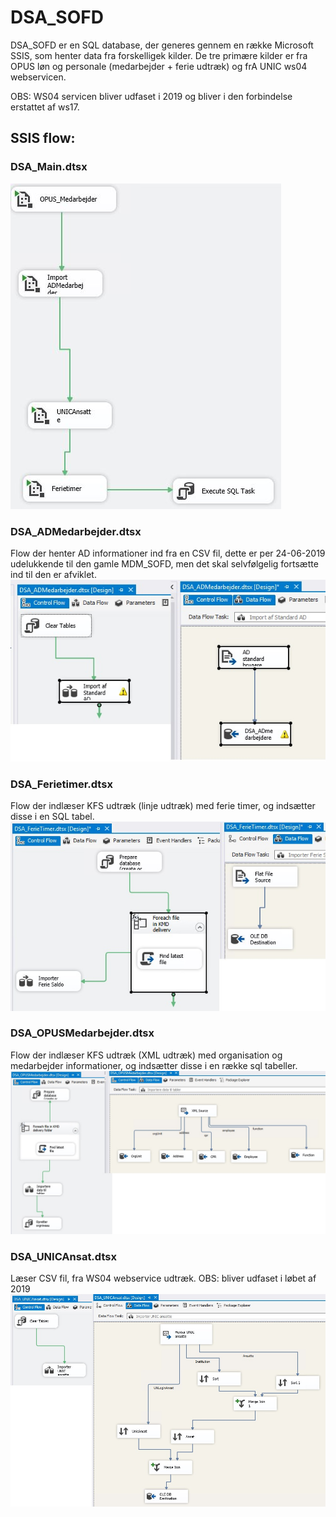 # DSA_SOFD
DSA_SOFD er en SQL database, der generes gennem en række Microsoft SSIS, som henter data fra forskelligek kilder. De tre primære kilder er fra OPUS løn og personale (medarbejder + ferie udtræk) og frA UNIC ws04 webservicen.

OBS: WS04 servicen bliver udfaset i 2019 og bliver i den forbindelse erstattet af ws17.

## SSIS flow:

### DSA_Main.dtsx
![Alt text](https://raw.githubusercontent.com/Skanderborg/SOFD/master/DSA/documentation/dsa_main_package.JPG)

### DSA_ADMedarbejder.dtsx
Flow der henter AD informationer ind fra en CSV fil, dette er per 24-06-2019 udelukkende til den gamle MDM_SOFD, men det skal selvfølgelig fortsætte ind til den er afviklet.
![Alt text](https://raw.githubusercontent.com/Skanderborg/SOFD/master/DSA/documentation/DSA_ADMedarbejder_package.jpg)

### DSA_Ferietimer.dtsx
Flow der indlæser KFS udtræk (linje udtræk) med ferie timer, og indsætter disse i en SQL tabel.
![Alt text](https://raw.githubusercontent.com/Skanderborg/SOFD/master/DSA/documentation/dsa_ferietimer_package.jpg)

### DSA_OPUSMedarbejder.dtsx
Flow der indlæser KFS udtræk (XML udtræk) med organisation og medarbejder informationer, og indsætter disse i en række sql tabeller.
![Alt text](https://raw.githubusercontent.com/Skanderborg/SOFD/master/DSA/documentation/dsa_opusmedarbejder_package.jpg)

### DSA_UNICAnsat.dtsx
Læser CSV fil, fra WS04 webservice udtræk.
OBS: bliver udfaset i løbet af 2019
![Alt text](https://raw.githubusercontent.com/Skanderborg/SOFD/master/DSA/documentation/dsa_unicansat_package.jpg)

